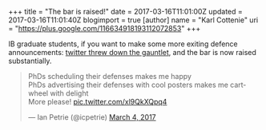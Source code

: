 +++
title = "The bar is raised!"
date = 2017-03-16T11:01:00Z
updated = 2017-03-16T11:01:40Z
blogimport = true 
[author]
	name = "Karl Cottenie"
	uri = "https://plus.google.com/116634918193112072853"
+++

<p>IB graduate students, if you want to make some more exiting defence announcements: <a href="https://twitter.com/icpetrie/status/838025795943661568">twitter threw down the gauntlet</a>, and the bar is now raised substantially.</p> <blockquote class="twitter-tweet" data-lang="en"><p dir="ltr" lang="en">PhDs scheduling their defenses makes me happy<br />PhDs advertising their defenses with cool posters makes me cartwheel with delight<br />More please! <a href="https://t.co/xl9QkXQpq4">pic.twitter.com/xl9QkXQpq4</a></p>— Ian Petrie (@icpetrie) <a href="https://twitter.com/icpetrie/status/838025795943661568">March 4, 2017</a></blockquote><script async src="//platform.twitter.com/widgets.js" charset="utf-8"></script> <p>&nbsp;</p>
